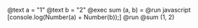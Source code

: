 @text a = "1"
@text b = "2"
@exec sum (a, b) = @run javascript [console.log(Number(a) + Number(b));]
@run @sum (1, 2)
